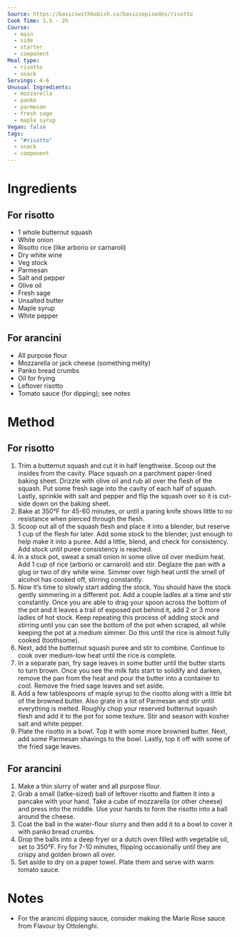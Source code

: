 ```yaml
---
Source: https://basicswithbabish.co/basicsepisodes/risotto
Cook Time: 1.5 - 2h
Course:
  - main
  - side
  - starter
  - component
Meal type:
  - risotto
  - snack
Servings: 4-6
Unusual Ingredients:
  - mozzarella
  - panko
  - parmesan
  - fresh sage
  - maple syrup
Vegan: false
tags:
  - "#risotto"
  - snack
  - component
---
```

# Ingredients

## For risotto

- 1 whole butternut squash
- White onion
- Risotto rice (like arborio or carnaroli)
- Dry white wine
- Veg stock
- Parmesan
- Salt and pepper
- Olive oil
- Fresh sage 
- Unsalted butter
- Maple syrup
- White pepper

## For arancini

- All purpose flour  
- Mozzarella or jack cheese (something melty)  
- Panko bread crumbs  
- Oil for frying  
- Leftover risotto  
- Tomato sauce (for dipping); see notes

# Method

## For risotto

1. Trim a butternut squash and cut it in half lengthwise. Scoop out the insides from the cavity. Place squash on a parchment paper-lined baking sheet. Drizzle with olive oil and rub all over the flesh of the squash. Put some fresh sage into the cavity of each half of squash. Lastly, sprinkle with salt and pepper and flip the squash over so it is cut-side down on the baking sheet.
2. Bake at 350°F for 45-60 minutes, or until a paring knife shows little to no resistance when pierced through the flesh.
3. Scoop out all of the squash flesh and place it into a blender, but reserve 1 cup of the flesh for later. Add some stock to the blender, just enough to help make it into a puree. Add a little, blend, and check for consistency. Add stock until puree consistency is reached.
4. In a stock pot, sweat a small onion in some olive oil over medium heat. Add 1 cup of rice (arborio or carnaroli) and stir. Deglaze the pan with a glug or two of dry white wine. Simmer over high heat until the smell of alcohol has cooked off, stirring constantly. 
5. Now it’s time to slowly start adding the stock. You should have the stock gently simmering in a different pot. Add a couple ladles at a time and stir constantly. Once you are able to drag your spoon across the bottom of the pot and it leaves a trail of exposed pot behind it, add 2 or 3 more ladles of hot stock. Keep repeating this process of adding stock and stirring until you can see the bottom of the pot when scraped, all while keeping the pot at a medium simmer. Do this until the rice is almost fully cooked (toothsome).
6. Next, add the butternut squash puree and stir to combine. Continue to cook over medium-low heat until the rice is complete.
7. In a separate pan, fry sage leaves in some butter until the butter starts to turn brown. Once you see the milk fats start to solidify and darken, remove the pan from the heat and pour the butter into a container to cool. Remove the fried sage leaves and set aside.
8. Add a few tablespoons of maple syrup to the risotto along with a little bit of the browned butter. Also grate in a lot of Parmesan and stir until everything is melted. Roughly chop your reserved butternut squash flesh and add it to the pot for some texture. Stir and season with kosher salt and white pepper.
9. Plate the risotto in a bowl. Top it with some more browned butter. Next, add some Parmesan shavings to the bowl. Lastly, top it off with some of the fried sage leaves.

## For arancini

1. Make a thin slurry of water and all purpose flour.
2. Grab a small (latke-sized) ball of leftover risotto and flatten it into a pancake with your hand. Take a cube of mozzarella (or other cheese) and press into the middle. Use your hands to form the risotto into a ball around the cheese.
3. Coat the ball in the water-flour slurry and then add it to a bowl to cover it with panko bread crumbs.
4. Drop the balls into a deep fryer or a dutch oven filled with vegetable oil, set to 350°F. Fry for 7-10 minutes, flipping occasionally until they are crispy and golden brown all over.
5. Set aside to dry on a paper towel. Plate them and serve with warm tomato sauce.

# Notes

- For the arancini dipping sauce, consider making the Marie Rose sauce from Flavour by Ottolenghi.